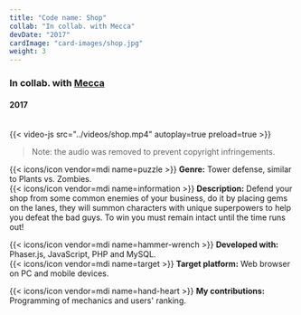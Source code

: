 ```yaml
---
title: "Code name: Shop"
collab: "In collab. with Mecca"
devDate: "2017"
cardImage: "card-images/shop.jpg"
weight: 3
---
```


### In collab. with [Mecca](https://meccanimation.com/)
#### 2017
\
{{< video-js src="../videos/shop.mp4" autoplay=true preload=true >}}
> Note: the audio was removed to prevent copyright infringements.

{{< icons/icon vendor=mdi name=puzzle >}} **Genre:** Tower defense, similar to Plants vs. Zombies.\
{{< icons/icon vendor=mdi name=information >}} **Description:**
Defend your shop from some common enemies of your business, do it by placing gems on the lanes, they will summon characters with unique superpowers to help you defeat the bad guys.
To win you must remain intact until the time runs out!

{{< icons/icon vendor=mdi name=hammer-wrench >}} **Developed with:** Phaser.js, JavaScript, PHP and MySQL.\
{{< icons/icon vendor=mdi name=target >}} **Target platform:** Web browser on PC and mobile devices.

{{< icons/icon vendor=mdi name=hand-heart >}} **My contributions:** Programming of mechanics and users' ranking.
